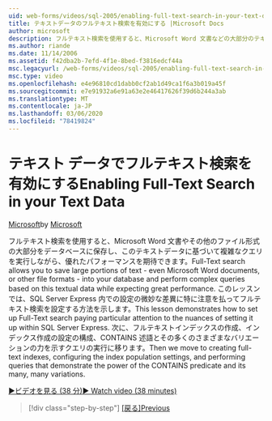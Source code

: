 ```yaml
---
uid: web-forms/videos/sql-2005/enabling-full-text-search-in-your-text-data
title: テキストデータのフルテキスト検索を有効にする |Microsoft Docs
author: microsoft
description: フルテキスト検索を使用すると、Microsoft Word 文書などの大部分のテキストをデータベースに保存して、複雑な qu を実行できます。
ms.author: riande
ms.date: 11/14/2006
ms.assetid: f42dba2b-7efd-4f1e-8bed-f3816edcf44a
msc.legacyurl: /web-forms/videos/sql-2005/enabling-full-text-search-in-your-text-data
msc.type: video
ms.openlocfilehash: e4e96810cd1dabb0cf2ab1d49ca1f6a3b019a45f
ms.sourcegitcommit: e7e91932a6e91a63e2e46417626f39d6b244a3ab
ms.translationtype: MT
ms.contentlocale: ja-JP
ms.lasthandoff: 03/06/2020
ms.locfileid: "78419824"
---
```

# <a name="enabling-full-text-search-in-your-text-data"></a><span data-ttu-id="e3a1d-103">テキスト データでフルテキスト検索を有効にする</span><span class="sxs-lookup"><span data-stu-id="e3a1d-103">Enabling Full-Text Search in your Text Data</span></span>

<span data-ttu-id="e3a1d-104">[Microsoft](https://github.com/microsoft)</span><span class="sxs-lookup"><span data-stu-id="e3a1d-104">by [Microsoft](https://github.com/microsoft)</span></span>

<span data-ttu-id="e3a1d-105">フルテキスト検索を使用すると、Microsoft Word 文書やその他のファイル形式の大部分をデータベースに保存し、このテキストデータに基づいて複雑なクエリを実行しながら、優れたパフォーマンスを期待できます。</span><span class="sxs-lookup"><span data-stu-id="e3a1d-105">Full-Text search allows you to save large portions of text - even Microsoft Word documents, or other file formats - into your database and perform complex queries based on this textual data while expecting great performance.</span></span> <span data-ttu-id="e3a1d-106">このレッスンでは、SQL Server Express 内での設定の微妙な差異に特に注意を払ってフルテキスト検索を設定する方法を示します。</span><span class="sxs-lookup"><span data-stu-id="e3a1d-106">This lesson demonstrates how to set up Full-Text search paying particular attention to the nuances of setting it up within SQL Server Express.</span></span> <span data-ttu-id="e3a1d-107">次に、フルテキストインデックスの作成、インデックス作成の設定の構成、CONTAINS 述語とその多くのさまざまなバリエーションの力を示すクエリの実行に移ります。</span><span class="sxs-lookup"><span data-stu-id="e3a1d-107">Then we move to creating full-text indexes, configuring the index population settings, and performing queries that demonstrate the power of the CONTAINS predicate and its many, many variations.</span></span>

[<span data-ttu-id="e3a1d-108">&#9654;ビデオを見る (38 分)</span><span class="sxs-lookup"><span data-stu-id="e3a1d-108">&#9654; Watch video (38 minutes)</span></span>](https://channel9.msdn.com/Blogs/ASP-NET-Site-Videos/enabling-full-text-search-in-your-text-data)

> [!div class="step-by-step"]
> <span data-ttu-id="e3a1d-109">[[戻る]](creating-and-using-stored-procedures.md)</span><span class="sxs-lookup"><span data-stu-id="e3a1d-109">[Previous](creating-and-using-stored-procedures.md)</span></span>
